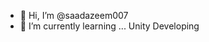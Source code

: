 - 👋 Hi, I’m @saadazeem007
- 🌱 I’m currently learning ... Unity Developing


<!---
saadazeem007/saadazeem007 is a ✨ special ✨ repository because its `README.md` (this file) appears on your GitHub profile.
You can click the Preview link to take a look at your changes.
--->
